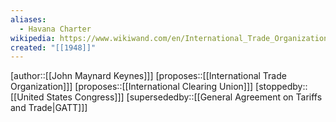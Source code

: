 ```yaml
---
aliases:
  - Havana Charter
wikipedia: https://www.wikiwand.com/en/International_Trade_Organization#Havana_Charter
created: "[[1948]]"
---
```

[author::[[John Maynard Keynes]]]
[proposes::[[International Trade Organization]]]
[proposes::[[International Clearing Union]]]
[stoppedby::[[United States Congress]]]
[supersededby::[[General Agreement on Tariffs and Trade|GATT]]]
